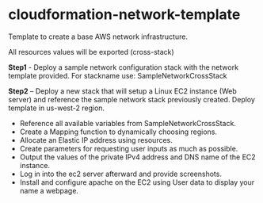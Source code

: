 # cloudformation-network-template
Template to create a base AWS network infrastructure.

All resources values will be exported (cross-stack)

**Step1** - Deploy a sample network configuration stack with the network template provided.
	 For stackname use: SampleNetworkCrossStack

**Step2** – Deploy a new stack that will setup a Linux EC2 instance (Web server) and reference the sample network stack previously created.
  Deploy template in us-west-2 region.

  - Reference all available variables from SampleNetworkCrossStack.
  - Create a Mapping function to dynamically choosing regions.
  - Allocate an Elastic IP address using resources.
  - Create parameters for requesting user inputs as much as possible.
  - Output the values of the private IPv4 address and DNS name of the EC2 instance.
  - Log in into the ec2 server afterward and provide screenshots.
  - Install and configure apache on the EC2 using User data to display your name a webpage.

